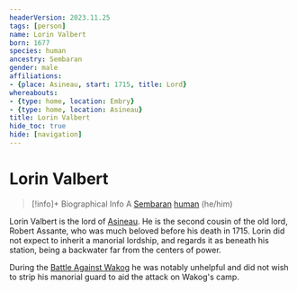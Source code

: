 ```yaml
---
headerVersion: 2023.11.25
tags: [person]
name: Lorin Valbert
born: 1677
species: human
ancestry: Sembaran
gender: male
affiliations:
- {place: Asineau, start: 1715, title: Lord}
whereabouts:
- {type: home, location: Embry}
- {type: home, location: Asineau}
title: Lorin Valbert
hide_toc: true
hide: [navigation]
---
```

# Lorin Valbert
>[!info]+ Biographical Info
> A [Sembaran](<../../gazetteer/greater-sembara/sembara/sembara.md>) [human](<../../species/humans/humans.md>) (he/him)
> 
> 
>> 

Lorin Valbert is the lord of [Asineau](<../../gazetteer/greater-sembara/sembara/barony-of-aveil/cleenseau-region/asineau.md>). He is the second cousin of the old lord, Robert Assante, who was much beloved before his death in 1715. Lorin did not expect to inherit a manorial lordship, and regards it as beneath his station, being a backwater far from the centers of power. 


During the [Battle Against Wakog](<../../events/1700s/1719/12/battle-against-wakog.md>) he was notably unhelpful and did not wish to strip his manorial guard to aid the attack on Wakog's camp.
